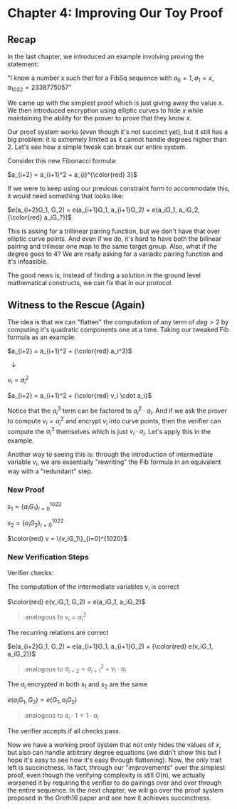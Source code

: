 # Chapter 4: Improving Our Toy Proof

## Recap

In the last chapter, we introduced an example involving proving the statement:

"I know a number x such that
for a FibSq sequence with $a_0 = 1, a_1 = x$,
$a_{1022} = 2338775057$"

We came up with the simplest proof which is just giving away the value $x$. We then introduced encryption using elliptic curves to hide $x$ while maintaining the ability for the prover to prove that they know $x$.

Our proof system works (even though it's not succinct yet), but it still has a big problem: it is extremely limited as it cannot handle degrees higher than 2. Let's see how a simple tweak can break our entire system.

Consider this new Fibonacci formula:

$a_{i+2} = a_{i+1}^2 + a_{i}^{\color{red} 3}$

If we were to keep using our previous constraint form to accommodate this, it would need something that looks like:

$e(a_{i+2}G_1, G_2) = e(a_{i+1}G_1, a_{i+1}G_2) + e(a_iG_1, a_iG_2, {\color{red} a_iG_?})$

This is asking for a trillinear pairing function, but we don't have that over elliptic curve points. And even if we do, it's hard to have both the bilinear pairing and trilinear one map to the same target group. Also, what if the degree goes to 4? We are really asking for a variadic pairing function and it's infeasible.

The good news is, instead of finding a solution in the ground level mathematical constructs, we can fix that in our protocol.

## Witness to the Rescue (Again)

The idea is that we can "flatten" the computation of any term of $deg > 2$ by computing it's quadratic components one at a time. Taking our tweaked Fib formula as an example:

$a_{i+2} = a_{i+1}^2 + {\color{red} a_i^3}$

$~~\downarrow$

$v_i = a_i^2$

$a_{i+2} = a_{i+1}^2 + {\color{red} v_i \cdot a_i}$

Notice that the $a_i^3$ term can be factored to $a_i^2 \cdot a_i$. And if we ask the prover to compute $v_i = a_i^2$ and encrypt $v_i$ into curve points, then the verifier can compute the $a_i^3$ themselves which is just $v_i \cdot a_i$. Let's apply this in the example.

Another way to seeing this is: through the introduction of intermediate variable $v_i$, we are essentially "rewriting" the Fib formula in an equivalent way with a "redundant" step.

### New Proof

$s_1 = \{a_iG_1\}_{i=0}^{1022}$

$s_2 = \{a_iG_2\}_{i=0}^{1022}$

$\color{red} v = \{v_iG_1\}_{i=0}^{1020}$

### New Verification Steps

Verifier checks:

The computation of the intermediate variables $v_i$ is correct
  
$\color{red} e(v_iG_1, G_2) = e(a_iG_1, a_iG_2)$
> analogous to $v_i = a_i^2$

The recurring relations are correct
  
$e(a_{i+2}G_1, G_2) = e(a_{i+1}G_1, a_{i+1}G_2) + {\color{red} e(v_iG_1, a_iG_2)}$
> analogous to $a_{i+2} = a_{i+1}^2 + v_i \cdot a_i$

The $a_i$ encrypted in both $s_1$ and $s_2$ are the same

$e(a_iG_1, G_2) = e(G_1, a_iG_2)$
> analogous to $a_i \cdot 1 = 1 \cdot a_i$

The verifier accepts if all checks pass.

Now we have a working proof system that not only hides the values of $x$, but also can handle arbitrary degree equations (we didn't show this but I hope it's easy to see how it's easy through flattening). Now, the only trait left is succinctness. In fact, through our "improvements" over the simplest proof, even though the verifying complexity is still O(n), we actually worsened it by requiring the verifier to do pairings over and over through the entire sequence. In the next chapter, we will go over the proof system proposed in the Groth16 paper and see how it achieves succinctness.
